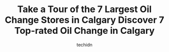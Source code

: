 ---
layout: ampstory
image: https://i0.wp.com/www.auto.or.id/wp-content/uploads/2023/06/lube-town-0-calgary-1686322512.jpeg?resize=640,853
author: techidn
featured: false
description: Calgary, Alberta, Canada is a haven for Oil Change enthusiasts, boasting an impressive array of 7 top-notch establishments. Whether youre a seasoned connoisseur or simply curious to explore
title: Take a Tour of the 7 Largest Oil Change Stores in Calgary Discover 7 Top-rated Oil Change in Calgary
cover:
   title: Take a Tour of the 7 Largest Oil Change Stores in Calgary Discover 7 Top-rated Oil Change in Calgary
   subtitle: AUTO.OR.ID
   background: https://www.auto.or.id/wp-content/uploads/2023/06/lube-town-0-calgary-1686322512.jpeg

pages: 
 - layout: thirds
   top: <h1>#1 Mr. Lube + Tires</h1>
   bottom: "<p>I had Patrick who had helped me out with my oil change on my truck. He was very courteous and professional. The other staff there were very dedicated to their job and ove</p>"
   background: https://www.auto.or.id/wp-content/uploads/2023/06/lube-town-1-calgary-1686322513.jpeg
   backgroundblur: true
 - layout: thirds
   top: <h1>#2 Mr. Lube + Tires</h1>
   bottom: "<p>3315 32 Ave NE, Calgary, AB T1Y 6M5, Canada</p>"
   background: https://www.auto.or.id/wp-content/uploads/2023/06/lube-town-2-calgary-1686322514.jpeg
   cta:
      link: https://www.auto.or.id/take-a-tour-of-the-7-largest-oil-change-stores-in-calgarydiscover-7-top-rated-oil-change-in-calgary/
      text: Take a Tour of the 7 Largest Oil Change Stores in Calgary Discover 7 Top-rated Oil Change in Calgary
 - layout: thirds
   top: <h1>#3 Mr. Lube + Tires</h1>
   bottom: "<p>6808 Macleod Trail, Calgary, AB T2H 0L3, Canada</p>"
   background: https://images.unsplash.com/photo-1637005218692-a7e234ffcbf4?ixlib=rb-4.0.3&ixid=MnwxMjA3fDB8MHxwaG90by1wYWdlfHx8fGVufDB8fHx8&auto=format&fit=crop&w=640&h=853&q=80
   cta:
      link: https://www.auto.or.id/take-a-tour-of-the-7-largest-oil-change-stores-in-calgarydiscover-7-top-rated-oil-change-in-calgary/
      text: Take a Tour of the 7 Largest Oil Change Stores in Calgary Discover 7 Top-rated Oil Change in Calgary
 - layout: thirds
   top: <h1>#4 Mr. Lube + Tires</h1>
   bottom: "<p>303 16 Ave NE, Calgary, AB T2E 1K1, Canada</p>"
   background: https://images.unsplash.com/photo-1536593053730-495056b74a05?ixlib=rb-4.0.3&ixid=MnwxMjA3fDB8MHxwaG90by1wYWdlfHx8fGVufDB8fHx8&auto=format&fit=crop&w=640&h=853&q=80
   cta:
      link: https://www.auto.or.id/take-a-tour-of-the-7-largest-oil-change-stores-in-calgarydiscover-7-top-rated-oil-change-in-calgary/
      text: Take a Tour of the 7 Largest Oil Change Stores in Calgary Discover 7 Top-rated Oil Change in Calgary
 - layout: thirds
   top: <h1>#5 Lube Town</h1>
   bottom: "<p>10 Parkdale Crescent NW, Calgary, AB T2N 3T8, Canada</p>"
   background: https://images.unsplash.com/photo-1548084564-80dcdf78c07d?ixlib=rb-4.0.3&ixid=MnwxMjA3fDB8MHxwaG90by1wYWdlfHx8fGVufDB8fHx8&auto=format&fit=crop&w=640&h=853&q=80
   cta:
      link: https://www.auto.or.id/take-a-tour-of-the-7-largest-oil-change-stores-in-calgarydiscover-7-top-rated-oil-change-in-calgary/
      text: Take a Tour of the 7 Largest Oil Change Stores in Calgary Discover 7 Top-rated Oil Change in Calgary
 - layout: thirds
   top: <h1>#6 Lube Town</h1>
   bottom: "<p>4007 Macleod Trail SW, Calgary, AB T2G 2R6, Canada</p>"
   background: https://images.unsplash.com/photo-1519752441410-d3ca70ecb937?ixlib=rb-4.0.3&ixid=MnwxMjA3fDB8MHxwaG90by1wYWdlfHx8fGVufDB8fHx8&auto=format&fit=crop&w=640&h=853&q=80
   cta:
      link: https://www.auto.or.id/take-a-tour-of-the-7-largest-oil-change-stores-in-calgarydiscover-7-top-rated-oil-change-in-calgary/
      text: Take a Tour of the 7 Largest Oil Change Stores in Calgary Discover 7 Top-rated Oil Change in Calgary
 - layout: thirds
   top: <h1>#7 Mr. Lube + Tires</h1>
   bottom: "<p>3807 Bow Trail SW, Calgary, AB T3C 2E8, Canada</p>"
   background: https://images.unsplash.com/photo-1614905218621-99262ff8f8e1?ixlib=rb-4.0.3&ixid=MnwxMjA3fDB8MHxwaG90by1wYWdlfHx8fGVufDB8fHx8&auto=format&fit=crop&w=640&h=853&q=80
   cta:
      link: https://www.auto.or.id/take-a-tour-of-the-7-largest-oil-change-stores-in-calgarydiscover-7-top-rated-oil-change-in-calgary/
      text: Take a Tour of the 7 Largest Oil Change Stores in Calgary Discover 7 Top-rated Oil Change in Calgary
 - layout: thirds
   middle: Continue reading...
   background: https://images.unsplash.com/photo-1611088135647-aa5eb1b5f390?ixlib=rb-4.0.3&ixid=MnwxMjA3fDB8MHxwaG90by1wYWdlfHx8fGVufDB8fHx8&auto=format&fit=crop&w=640&h=853&q=80
   cta:
      link: https://www.auto.or.id/take-a-tour-of-the-7-largest-oil-change-stores-in-calgarydiscover-7-top-rated-oil-change-in-calgary/
      text: Take a Tour of the 7 Largest Oil Change Stores in Calgary Discover 7 Top-rated Oil Change in Calgary

---